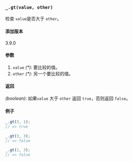 ### `_.gt(value, other)`[​](#_gtvalue-other "_gtvalue-other的直接链接")

检查 `value`是否大于 `other`。

#### 添加版本

3.9.0

#### 参数

1.  `value` _(\*)_: 要比较的值。
2.  `other` _(\*)_: 另一个要比较的值。

#### 返回

_(boolean)_: 如果`value` 大于 `other` 返回 `true`，否则返回 `false`。

#### 例子

```js
_.gt(3, 1);
// => true
 
_.gt(3, 3);
// => false
 
_.gt(1, 3);
// => false
```